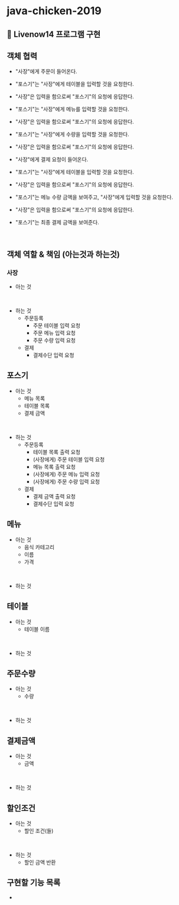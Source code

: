 # java-chicken-2019

## 📌 Livenow14 프로그램 구현

## 객체 협력 
- "사장"에게 주문이 들어온다.
- "포스기"는 "사장"에게 테이블을 입력할 것을 요청한다.
- "사장"은 입력을 함으로써 "포스기"의 요청에 응답한다.
- "포스기"는 "사장"에게 메뉴를 입력할 것을 요청한다.
- "사장"은 입력을 함으로써 "포스기"의 요청에 응답한다.
- "포스기"는 "사장"에게 수량을 입력할 것을 요청한다.
- "사장"은 입력을 함으로써 "포스기"의 요청에 응답한다.

- "사장"에게 결제 요청이 들어온다.
- "포스기"는 "사장"에게 테이블을 입력할 것을 요청한다.
- "사장"은 입력을 함으로써 "포스기"의 요청에 응답한다.
- "포스기"는 메뉴 수량 금액을 보여주고, "사장"에게 입력할 것을 요청한다. 
- "사장"은 입력을 함으로써 "포스기"의 요청에 응답한다.
- "포스기"는 최종 결제 금액을 보여준다. 

<br>

## 객체 역할 & 책임 (아는것과 하는것)
### **사장**
- 아는 것

<br>

- 하는 것 
    - 주문등록
        - 주문 테이블 입력 요청
        - 주문 메뉴 입력 요청
        - 주문 수량 입력 요청
    - 결제
        - 결제수단 입력 요청

## **포스기**
- 아는 것
    - 메뉴 목록
    - 테이블 목록
    - 결제 금액
    
<br>

- 하는 것
    - 주문등록
        - 테이블 목록 출력 요청
        - (사장에게) 주문 테이블 입력 요청
        - 메뉴 목록 출력 요청   
        - (사장에게) 주문 메뉴 입력 요청
        - (사장에게) 주문 수량 입력 요청
    - 결제
        - 결제 금액 출력 요청
        - 결제수단 입력 요청

## **메뉴**
- 아는 것
    - 음식 카테고리
    - 이름
    - 가격
<br>

- 하는 것 

## **테이블**
- 아는 것
    - 테이블 이름

<br>

- 하는 것 

## **주문수량**
- 아는 것
    - 수량
<br>

- 하는 것 

## **결제금액**
- 아는 것
    - 금액 
<br>

- 하는 것 

## **할인조건**
- 아는 것
    - 할인 조건(들)
<br>

- 하는 것 
    - 할인 금액 반환

## 구현할 기능 목록
- 